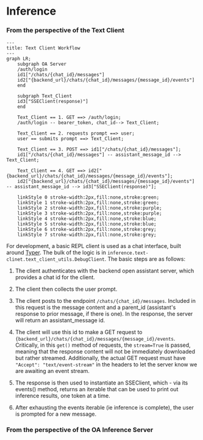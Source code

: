 # Inference

### From the perspective of the Text Client

```mermaid
---
title: Text Client Workflow
---
graph LR;
    subgraph OA Server
    /auth/login
    id1["/chats/{chat_id}/messages"]
    id2["{backend_url}/chats/{chat_id}/messages/{message_id}/events"]
    end

    subgraph Text_Client
    id3["SSEClient(response)"]
    end

    Text_Client == 1. GET ==> /auth/login;
    /auth/login -- bearer_token, chat_id--> Text_Client;

    Text_Client == 2. requests prompt ==> user;
    user == submits prompt ==> Text_Client;

    Text_Client == 3. POST ==> id1["/chats/{chat_id}/messages"];
    id1["/chats/{chat_id}/messages"] -- assistant_message_id --> Text_Client;

    Text_Client == 4. GET ==> id2["{backend_url}/chats/{chat_id}/messages/{message_id}/events"];
    id2["{backend_url}/chats/{chat_id}/messages/{message_id}/events"] -- assistant_message_id --> id3["SSEClient(response)"];

    linkStyle 0 stroke-width:2px,fill:none,stroke:green;
    linkStyle 1 stroke-width:2px,fill:none,stroke:green;
    linkStyle 2 stroke-width:2px,fill:none,stroke:purple;
    linkStyle 3 stroke-width:2px,fill:none,stroke:purple;
    linkStyle 4 stroke-width:2px,fill:none,stroke:blue;
    linkStyle 5 stroke-width:2px,fill:none,stroke:blue;
    linkStyle 6 stroke-width:2px,fill:none,stroke:grey;
    linkStyle 7 stroke-width:2px,fill:none,stroke:grey;
```

For development, a basic REPL client is used as a chat interface, built around [Typer](https://typer.tiangolo.com/). The bulk of the 
logic is in `inference.text-clinet.text_client_utils.DebugClient`. The basic steps are as follows:

1. The client authenticates with the backend open assistant server, which provides a chat id for the client.

2. The client then collects the user prompt. 

3. The client posts to the endpoint `/chats/{chat_id}/messages`. Included in this request is the message content and a parent_id (assistant's response to prior message, if there is one). In the response, the server will return an assistant_message id. 

4. The client will use this id to make a GET request to `{backend_url}/chats/{chat_id}/messages/{message_id}/events`.
Critically, in this `get()` method of requests, the `stream=True` is passed, meaning that the response content will not be immediately downloaded but rather streamed. Additionally, the actual GET request must have `"Accept": "text/event-stream"` in the headers to let 
the server know we are awaiting an event stream.

5. The response is then used to instantiate an SSEClient, which - via its events() method,
returns an iterable that can be used to print out inference results, one token at a time.

6. After exhausting the events iterable (ie inference is complete), the user is prompted for a new message.


### From the perspective of the OA Inference Server

